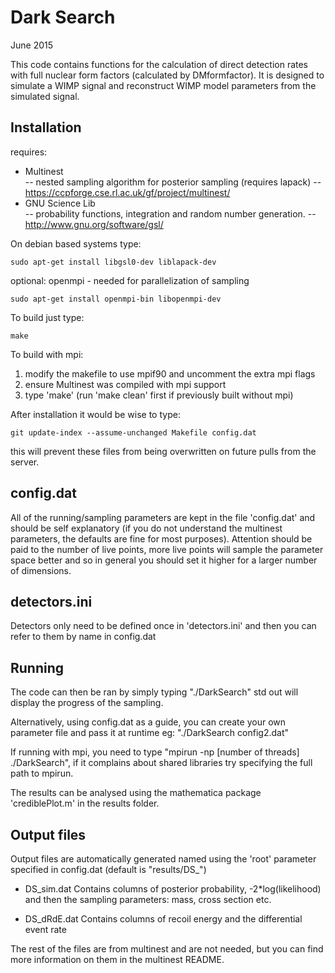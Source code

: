 # Dark Search

June 2015

This code contains functions for the calculation of direct detection rates with full nuclear form factors (calculated by DMformfactor). It is designed to simulate a WIMP signal and reconstruct WIMP model parameters from the simulated signal.


## Installation
requires:
- Multinest         
 -- nested sampling algorithm for posterior sampling (requires lapack) 
 -- https://ccpforge.cse.rl.ac.uk/gf/project/multinest/
- GNU Science Lib   
 -- probability functions, integration and random number generation.
 -- http://www.gnu.org/software/gsl/

On debian based systems type:
```
sudo apt-get install libgsl0-dev liblapack-dev 
```

optional:
openmpi - needed for parallelization of sampling 
```
sudo apt-get install openmpi-bin libopenmpi-dev 
```
To build just type: 
```
make
```

To build with mpi: 
1. modify the makefile to use mpif90 and uncomment the extra mpi flags
2. ensure Multinest was compiled with mpi support
2. type 'make' (run 'make clean' first if previously built without mpi) 

After installation it would be wise to type:
```
git update-index --assume-unchanged Makefile config.dat
```

this will prevent these files from being overwritten on future pulls from the server.

## config.dat
All of the running/sampling parameters are kept in the file 'config.dat' and should be self explanatory (if you do not understand the multinest parameters, the defaults are fine for most purposes). Attention should be paid to the number of live points, more live points will sample the parameter space better and so in general you should set it higher for a larger number of dimensions.


## detectors.ini
Detectors only need to be defined once in 'detectors.ini' and then you can refer to them by name in config.dat


## Running
The code can then be ran by simply typing "./DarkSearch" std out will display the progress of the sampling. 

Alternatively, using config.dat as a guide, you can create your own parameter file and pass it at runtime eg: "./DarkSearch config2.dat"

If running with mpi, you need to type "mpirun -np [number of threads] ./DarkSearch", if it complains about shared libraries try
specifying the full path to mpirun.

The results can be analysed using the mathematica package 'crediblePlot.m' in the results folder.


## Output files
Output files are automatically generated named using the 'root' parameter specified in config.dat (default is "results/DS_")

- DS_sim.dat
Contains columns of posterior probability, -2*log(likelihood) and then the sampling parameters: mass, cross section etc.

- DS_dRdE.dat
Contains columns of recoil energy and the differential event rate

The rest of the files are from multinest and are not needed, but you can find more information on them in the 
multinest README.

